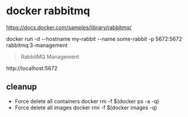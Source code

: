 # docker rabbitmq

https://docs.docker.com/samples/library/rabbitmq/

docker run -d --hostname my-rabbit --name some-rabbit -p 5672:5672 rabbitmq:3-management

>  RabbitMQ Management

http://localhost:5672

## cleanup

- Force delete all containers
docker rm -f $(docker ps -a -q)
- Force delete all images
docker rmi -f $(docker images -q)
